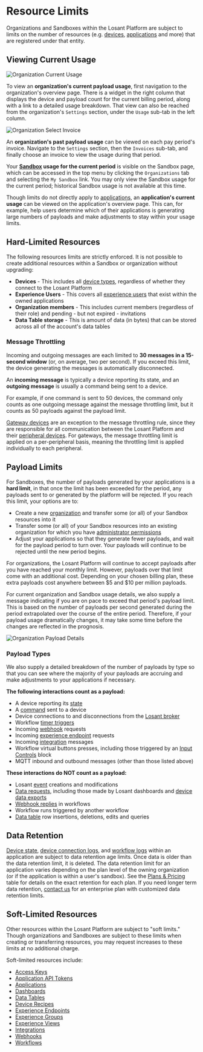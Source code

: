 # Resource Limits

Organizations and Sandboxes within the Losant Platform are subject to limits on the number of resources (e.g. [devices](/devices/overview/), [applications](/applications/overview/) and more) that are registered under that entity.

## Viewing Current Usage

![Organization Current Usage](/images/organizations/organization-current-usage.png "Organization Current Usage")

To view an **organization's current payload usage**, first navigation to the organization's overview page. There is a widget in the right column that displays the device and payload count for the current billing period, along with a link to a detailed usage breakdown. That view can also be reached from the organization's `Settings` section, under the `Usage` sub-tab in the left column.

![Organization Select Invoice](/images/organizations/organization-select-invoice.png "Organization Select Invoice")

An **organization's past payload usage** can be viewed on each pay period's invoice. Navigate to the `Settings` section, then the `Invoices` sub-tab, and finally choose an invoice to view the usage during that period.

Your **[Sandbox](/user-accounts/sandbox/) usage for the current period** is visible on the Sandbox page, which can be accessed in the top menu by clicking the `Organizations` tab and selecting the `My Sandbox` link. You may only view the Sandbox usage for the current period; historical Sandbox usage is not available at this time.

Though limits do not directly apply to [applications](/applications/overview/), an **application's current usage** can be viewed on the application's overview page. This can, for example, help users determine which of their applications is generating large numbers of payloads and make adjustments to stay within your usage limits.

## Hard-Limited Resources

The following resources limits are strictly enforced. It is not possible to create additional resources within a Sandbox or organization without upgrading:

* **Devices** - This includes all [device types](/devices/overview/#device-type), regardless of whether they connect to the Losant Platform
* **Experience Users** - This covers all [experience users](/experiences/users/) that exist within the owned applications
* **Organization members** - This includes current members (regardless of their role) and pending - but not expired - invitations
* **Data Table storage** - This is amount of data (in bytes) that can be stored across all of the account's data tables

### Message Throttling

Incoming and outgoing messages are each limited to **30 messages in a 15-second window** (or, on average, two per second). If you exceed this limit, the device generating the messages is automatically disconnected.

An **incoming message** is typically a device reporting its state, and an **outgoing message** is usually a command being sent to a device.

For example, if one command is sent to 50 devices, the command only counts as one outgoing message against the message throttling limit, but it counts as 50 payloads against the payload limit.

[Gateway devices](/devices/gateways-peripherals/#gateways) are an exception to the message throttling rule, since they are responsible for all communication between the Losant Platform and their [peripheral devices](/devices/gateways-peripherals/#peripherals). For gateways, the message throttling limit is applied on a per-peripheral basis, meaning the throttling limit is applied individually to each peripheral.

## Payload Limits

For Sandboxes, the number of payloads generated by your applications is a **hard limit**, in that once the limit has been exceeded for the period, any payloads sent to or generated by the platform will be rejected. If you reach this limit, your options are to:

* Create a new [organization](/organizations/overview/) and transfer some (or all) of your Sandbox resources into it
* Transfer some (or all) of your Sandbox resources into an existing organization for which you have [administrator permissions](/organizations/members/)
* Adjust your applications so that they generate fewer payloads, and wait for the payload period to turn over. Your payloads will continue to be rejected until the new period begins.

For organizations, the Losant Platform will continue to accept payloads after you have reached your monthly limit. However, payloads over that limit come with an additional cost. Depending on your chosen billing plan, these extra payloads cost anywhere between $5 and $10 per million payloads.

For current organization and Sandbox usage details, we also supply a message indicating if you are on pace to exceed that period's payload limit. This is based on the number of payloads per second generated during the period extrapolated over the course of the entire period. Therefore, if your payload usage dramatically changes, it may take some time before the changes are reflected in the prognosis.

![Organization Payload Details](/images/organizations/organization-payload-details.png "Organization Payload Details")

### Payload Types

We also supply a detailed breakdown of the number of payloads by type so that you can see where the majority of your payloads are accruing and make adjustments to your applications if necessary.

**The following interactions count as a payload:**

* A device reporting its [state](/devices/state/)
* A [command](/devices/commands/) sent to a device
* Device connections to and disconnections from the [Losant broker](/mqtt/overview/#the-losant-message-broker)
* Workflow [timer triggers](/workflows/triggers/timer/)
* Incoming [webhook](/applications/webhooks/) requests
* Incoming [experience endpoint](/experiences/endpoints/) requests
* Incoming [integration](/applications/integrations/) messages
* Workflow virtual buttons presses, including those triggered by an [Input Controls](/dashboards/input-controls/) block
* MQTT inbound and outbound messages (other than those listed above)

**These interactions do NOT count as a payload:**

* Losant [event](/applications/events/) creations and modifications
* [Data requests](/rest-api/data/), including those made by Losant dashboards and [device data exports](/devices/overview/)
* [Webhook replies](/workflows/outputs/webhook-reply/) in workflows
* Workflow runs triggered by another workflow
* [Data table](/data-tables/overview/) row insertions, deletions, edits and queries

## Data Retention

[Device state](/devices/state/), [device connection logs](/devices/overview/#connection-status), and [workflow logs](/rest-api/flow/#get-log-entries) within an application are subject to data retention age limits. Once data is older than the data retention limit, it is deleted. The data retention limit for an application varies depending on the plan level of the owning organization (or if the application is within a user's sandbox). See the [Plans & Pricing](https://www.losant.com/pricing) table for details on the exact retention for each plan. If you need longer term data retention, [contact us](https://www.losant.com/contact-us) for an enterprise plan with customized data retention limits.

## Soft-Limited Resources

Other resources within the Losant Platform are subject to "soft limits." Though organizations and Sandboxes are subject to these limits when creating or transferring resources, you may request increases to these limits at no additional charge.

Soft-limited resources include:

* [Access Keys](/applications/access-keys/)
* [Application API Tokens](/applications/application-tokens/)
* [Applications](/applications/overview/)
* [Dashboards](/dashboards/overview/)
* [Data Tables](/data-tables/overview/)
* [Device Recipes](/devices/device-recipes/)
* [Experience Endpoints](/experiences/endpoints/)
* [Experience Groups](/experiences/groups/)
* [Experience Views](/experiences/views/)
* [Integrations](/applications/integrations/)
* [Webhooks](/applications/webhooks/)
* [Workflows](/workflows/overview/)

